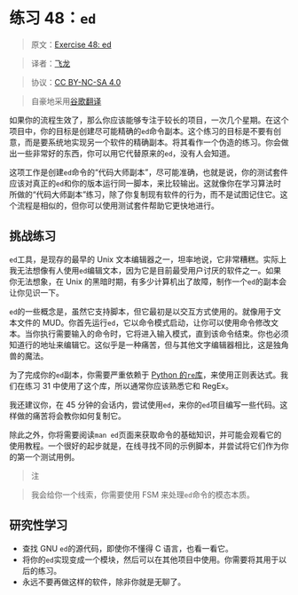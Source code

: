 # 练习 48：`ed`

> 原文：[Exercise 48: ed](https://learncodethehardway.org/more-python-book/ex48.html)

> 译者：[飞龙](https://github.com/wizardforcel)

> 协议：[CC BY-NC-SA 4.0](http://creativecommons.org/licenses/by-nc-sa/4.0/)

> 自豪地采用[谷歌翻译](https://translate.google.cn/)

如果你的流程生效了，那么你应该能够专注于较长的项目，一次几个星期。在这个项目中，你的目标是创建尽可能精确的`ed`命令副本。这个练习的目标是不要有创意，而是要系统地实现另一个软件的精确副本。将其看作一个伪造的练习。你会做出一些非常好的东西，你可以用它代替原来的`ed`，没有人会知道。

这项工作是创建`ed`命令的“代码大师副本”，尽可能准确，也就是说，你的测试套件应该对真正的`ed`和你的版本运行同一脚本，来比较输出。这就像你在学习算法时所做的“代码大师副本”练习，除了你复制现有软件的行为，而不是试图记住它。这个流程是相似的，但你可以使用测试套件帮助它更快地进行。

## 挑战练习

`ed`工具，是现存的最早的 Unix 文本编辑器之一，坦率地说，它非常糟糕。实际上我无法想像有人使用`ed`编辑文本，因为它是目前最受用户讨厌的软件之一。如果你无法想象，在 Unix 的黑暗时期，有多少计算机出了故障，制作一个`ed`的副本会让你见识一下。

`ed`的一些概念是，虽然它支持脚本，但它最初是以交互方式使用的。就像用于文本文件的 MUD。你首先运行`ed`，它以命令模式启动，让你可以使用命令修改文本。当你执行需要输入的命令时，它将进入输入模式，直到该命令结束。你也必须知道行的地址来编辑它。这似乎是一种痛苦，但与其他文字编辑器相比，这是独角兽的魔法。

为了完成你的`ed`副本，你需要严重依赖于 [Python 的`re`库](https://docs.python.org/2/library/re.html)，来使用正则表达式。我们在练习 31 中使用了这个库，所以通常你应该熟悉它和 RegEx。

我还建议你，在 45 分钟的会话内，尝试使用`ed`，来你的`ed`项目编写一些代码。这样做的痛苦将会教你如何复制它。

除此之外，你将需要阅读`man ed`页面来获取命令的基础知识，并可能会观看它的使用教程。一个很好的起步就是，在线寻找不同的示例脚本，并尝试将它们作为你的第一个测试用例。

> 注

> 我会给你一个线索，你需要使用 FSM 来处理`ed`命令的模态本质。

## 研究性学习

+   查找 GNU `ed`的源代码，即使你不懂得 C 语言，也看一看它。
+   将你的`ed`实现变成一个模块，然后可以在其他项目中使用。你需要将其用于以后的练习。
+   永远不要再做这样的软件，除非你就是无聊了。
